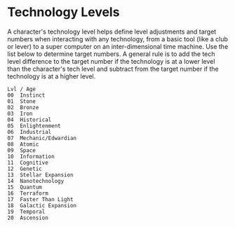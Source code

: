 # Technology Levels #
A character's technology level helps define level adjustments and target numbers when interacting with any technology, from a basic tool (like a club or lever) to a super computer on an inter-dimensional time machine. Use the list below to determine target numbers. A general rule is to add the tech level difference to the target number if the technology is at a lower level than the character's tech level and subtract from the target number if the technology is at a higher level.

	Lvl / Age
	00 	Instinct
	01 	Stone
	02 	Bronze
	03 	Iron
	04 	Historical
	05 	Enlightenment
	06 	Industrial
	07 	Mechanic/Edwardian
	08 	Atomic
	09 	Space
	10 	Information
	11 	Cognitive
	12 	Genetic
	13 	Stellar Expansion
	14 	Nanotechnology
	15 	Quantum
	16 	Terraform
	17 	Faster Than Light
	18 	Galactic Expansion
	19 	Temporal
	20 	Ascension
